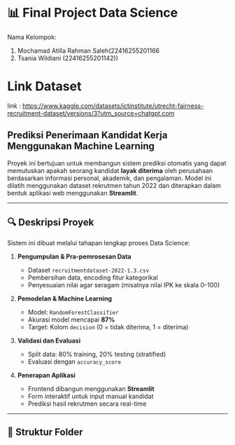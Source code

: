 # 📊 Final Project Data Science

Nama Kelompok:
1. Mochamad Atilla Rahman Saleh(22416255201166
2. Tsania Wildiani (22416255201142))

# Link Dataset
link : https://www.kaggle.com/datasets/ictinstitute/utrecht-fairness-recruitment-dataset/versions/3?utm_source=chatgpt.com

## Prediksi Penerimaan Kandidat Kerja Menggunakan Machine Learning

Proyek ini bertujuan untuk membangun sistem prediksi otomatis yang dapat memutuskan apakah seorang kandidat **layak diterima** oleh perusahaan berdasarkan informasi personal, akademik, dan pengalaman. Model ini dilatih menggunakan dataset rekrutmen tahun 2022 dan diterapkan dalam bentuk aplikasi web menggunakan **Streamlit**.

---

## 🔍 Deskripsi Proyek

Sistem ini dibuat melalui tahapan lengkap proses Data Science:
1. **Pengumpulan & Pra-pemrosesan Data**
   - Dataset `recruitmentdataset-2022-1.3.csv`
   - Pembersihan data, encoding fitur kategorikal
   - Penyesuaian nilai agar seragam (misalnya nilai IPK ke skala 0–100)

2. **Pemodelan & Machine Learning**
   - Model: `RandomForestClassifier`
   - Akurasi model mencapai **87%**
   - Target: Kolom `decision` (0 = tidak diterima, 1 = diterima)

3. **Validasi dan Evaluasi**
   - Split data: 80% training, 20% testing (stratified)
   - Evaluasi dengan `accuracy_score`

4. **Penerapan Aplikasi**
   - Frontend dibangun menggunakan **Streamlit**
   - Form interaktif untuk input manual kandidat
   - Prediksi hasil rekrutmen secara real-time

---

## 📂 Struktur Folder

